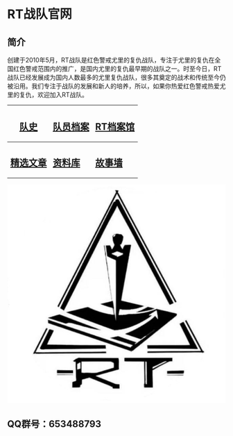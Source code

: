# RT战队官网

## 简介
创建于2010年5月，RT战队是红色警戒尤里的复仇战队，专注于尤里的复仇在全国红色警戒范围内的推广，是国内尤里的复仇最早期的战队之一。时至今日，RT战队已经发展成为国内人数最多的尤里复仇战队，很多其奠定的战术和传统至今仍被沿用。我们专注于战队的发展和新人的培养，所以，如果你热爱红色警戒热爱尤里的复仇，欢迎加入RT战队。


| <h2>[队史](history.md)</h2>      | <h2>[队员档案](member.md)</h2> | <h2>[RT档案馆](archive.md)</h2> |
| ----------- | ----------- | ------------- |
| <h2>[精选文章](article.md)</h2>      | <h2>[资料库](resource.md)</h2>       |<h2>[故事墙](wall.md)</h2> |



![RT](assets/rt.jpg)

## QQ群号：653488793